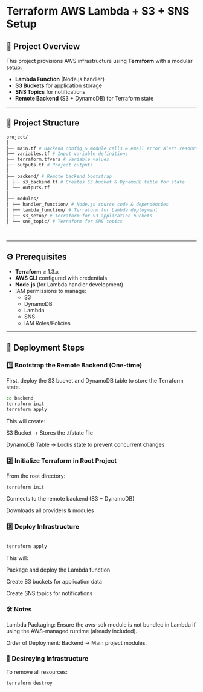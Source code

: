 # Terraform AWS Lambda + S3 + SNS Setup

## 📌 Project Overview
This project provisions AWS infrastructure using **Terraform** with a modular setup:
- **Lambda Function** (Node.js handler)
- **S3 Buckets** for application storage
- **SNS Topics** for notifications
- **Remote Backend** (S3 + DynamoDB) for Terraform state

---

## 📂 Project Structure
```bash
project/
│
├── main.tf # Backend config & module calls & email error alert resoursce
├── variables.tf # Input variable definitions
├── terraform.tfvars # Variable values
├── outputs.tf # Project outputs
│
├── backend/ # Remote backend bootstrap
│ ├── s3_backend.tf # Creates S3 bucket & DynamoDB table for state
│ └── outputs.tf
│
├── modules/
│ ├── handler_function/ # Node.js source code & dependencies
│ ├── lambda_function/ # Terraform for Lambda deployment
│ ├── s3_setup/ # Terraform for S3 application buckets
│ └── sns_topic/ # Terraform for SNS topics

  

```
---

## ⚙️ Prerequisites
- **Terraform** ≥ 1.3.x
- **AWS CLI** configured with credentials
- **Node.js** (for Lambda handler development)
- IAM permissions to manage:
  - S3
  - DynamoDB
  - Lambda
  - SNS
  - IAM Roles/Policies

---

## 🚀 Deployment Steps

### 1️⃣ Bootstrap the Remote Backend (One-time)
First, deploy the S3 bucket and DynamoDB table to store the Terraform state.

```bash
cd backend
terraform init
terraform apply
```
This will create:

S3 Bucket → Stores the .tfstate file

DynamoDB Table → Locks state to prevent concurrent changes

### 2️⃣ Initialize Terraform in Root Project
From the root directory:

```bash
terraform init
```
Connects to the remote backend (S3 + DynamoDB)

Downloads all providers & modules

### 3️⃣ Deploy Infrastructure
``` bash

terraform apply
```
This will:

Package and deploy the Lambda function

Create S3 buckets for application data

Create SNS topics for notifications

### 🛠 Notes
Lambda Packaging: Ensure the aws-sdk module is not bundled in Lambda if using the AWS-managed runtime (already included).


Order of Deployment: Backend → Main project modules.
### 🧹 Destroying Infrastructure
To remove all resources:
```bash
terraform destroy
```

